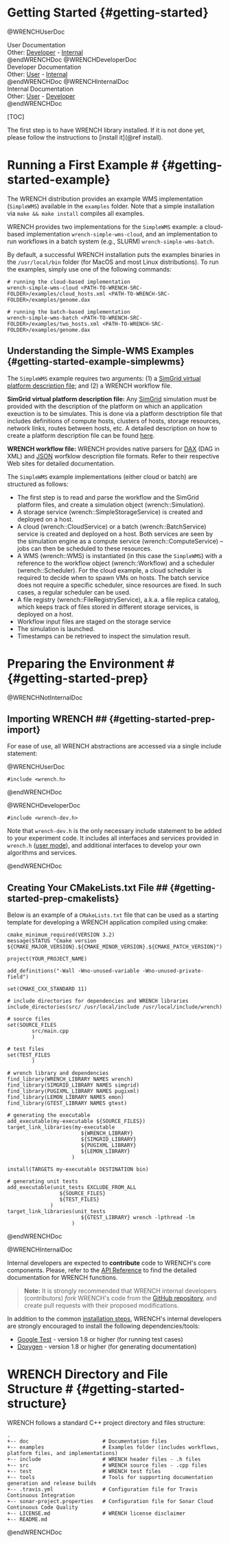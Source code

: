 Getting Started                        {#getting-started}
============

@WRENCHUserDoc <div class="doc-type">User Documentation</div><div class="doc-link">Other: <a href="../developer/getting-started.html">Developer</a> - <a href="../internal/getting-started.html">Internal</a></div> @endWRENCHDoc
@WRENCHDeveloperDoc  <div class="doc-type">Developer Documentation</div><div class="doc-link">Other: <a href="../user/getting-started.html">User</a> - <a href="../internal/getting-started.html">Internal</a></div> @endWRENCHDoc
@WRENCHInternalDoc  <div class="doc-type">Internal Documentation</div><div class="doc-link">Other: <a href="../user/getting-started.html">User</a> -  <a href="../developer/getting-started.html">Developer</a></div> @endWRENCHDoc

[TOC]

The first step is to have WRENCH library installed. If it is not done yet, please 
follow the instructions to [install it](@ref install).

# Running a First Example #         {#getting-started-example}

The WRENCH distribution provides an example WMS implementation (`SimpleWMS`) available 
in the `examples` folder. Note that a simple installation via `make && make install`
compiles all examples.

WRENCH provides two implementations for the `SimpleWMS` example: a cloud-based 
implementation `wrench-simple-wms-cloud`, and an implementation to run workflows 
in a batch system (e.g., SLURM) `wrench-simple-wms-batch`.

By default, a successful WRENCH installation puts the examples binaries in the `/usr/local/bin` 
folder (for MacOS and most Linux distributions). To run the examples, simply use 
one of the following commands:

~~~~~~~~~~~~~{.sh}
# running the cloud-based implementation
wrench-simple-wms-cloud <PATH-TO-WRENCH-SRC-FOLDER>/examples/cloud_hosts.xml <PATH-TO-WRENCH-SRC-FOLDER>/examples/genome.dax

# running the batch-based implementation
wrench-simple-wms-batch <PATH-TO-WRENCH-SRC-FOLDER>/examples/two_hosts.xml <PATH-TO-WRENCH-SRC-FOLDER>/examples/genome.dax
~~~~~~~~~~~~~

## Understanding the Simple-WMS Examples      {#getting-started-example-simplewms}

The `SimpleWMS` example requires two arguments: (1) a [SimGrid virtual platform 
description file](http://simgrid.gforge.inria.fr/simgrid/3.17/doc/platform.html); and
(2) a WRENCH workflow file.

**SimGrid virtual platform description file:** 
Any [SimGrid](http://simgrid.gforge.inria.fr) simulation must be provided with the description 
of the platform on which an application exeuction is to be simulates. This is done via
a platform desctription file that includes 
definitions of compute hosts, clusters of hosts, storage resources, network links, routes between hosts, etc.
A detailed description on how to create a platform description file can be found
[here](http://simgrid.gforge.inria.fr/simgrid/3.17/doc/platform.html).

**WRENCH workflow file:**
WRENCH provides native parsers for [DAX](http://workflowarchive.org) (DAG in XML) 
and [JSON](http://workflowhub.org/traces/) worfklow description file formats. Refer to 
their respective Web sites for detailed documentation.

The `SimpleWMS` example implementations (either cloud or batch) are structured as follows:

- The first step is to read and parse the workflow and the SimGrid platform files, and
  create a simulation object (wrench::Simulation).
- A storage service (wrench::SimpleStorageService) is created and deployed on a host.
- A cloud (wrench::CloudService) or a batch (wrench::BatchService) service is created and 
  deployed on a host. Both services are seen by the simulation engine as a compute service 
  (wrench::ComputeService) – jobs can then be scheduled to these resources. 
- A WMS (wrench::WMS) is instantiated (in this case the `SimpleWMS`) with a reference to 
  the workflow object (wrench::Workflow) and a scheduler (wrench::Scheduler). For the 
  cloud example, a cloud scheduler is required to decide when to spawn VMs on hosts. The
  batch service does not require a specific scheduler, since resources are fixed. In 
  such cases, a regular scheduler can be used.
- A file registry (wrench::FileRegistryService), a.k.a. a file replica catalog, which keeps track of files stored in different storage services, is deployed on a host. 
- Workflow input files are staged on the storage service
- The simulation is launched. 
- Timestamps can be retrieved to inspect the simulation result.


# Preparing the Environment #         {#getting-started-prep}

@WRENCHNotInternalDoc
## Importing WRENCH ##                {#getting-started-prep-import}

For ease of use, all WRENCH abstractions are accessed via a single 
include statement:

@WRENCHUserDoc
~~~~~~~~~~~~~{.cpp}
#include <wrench.h>
~~~~~~~~~~~~~
@endWRENCHDoc

@WRENCHDeveloperDoc 
~~~~~~~~~~~~~{.cpp}
#include <wrench-dev.h>
~~~~~~~~~~~~~

Note that `wrench-dev.h` is the only necessary include statement to be added to your 
experiment code. It includes all interfaces and services provided in `wrench.h` 
([user mode](../user/getting-started.html)), and additional interfaces to develop 
your own algorithms and services.
 
@endWRENCHDoc

## Creating Your CMakeLists.txt File ##                {#getting-started-prep-cmakelists}

Below is an example of a `CMakeLists.txt` file that can be used as a starting 
template for developing a WRENCH application compiled using cmake:

~~~~~~~~~~~~~{.cmake}
cmake_minimum_required(VERSION 3.2)
message(STATUS "Cmake version ${CMAKE_MAJOR_VERSION}.${CMAKE_MINOR_VERSION}.${CMAKE_PATCH_VERSION}")

project(YOUR_PROJECT_NAME)

add_definitions("-Wall -Wno-unused-variable -Wno-unused-private-field")

set(CMAKE_CXX_STANDARD 11)

# include directories for dependencies and WRENCH libraries
include_directories(src/ /usr/local/include /usr/local/include/wrench)

# source files
set(SOURCE_FILES
        src/main.cpp
        )

# test files
set(TEST_FILES
        )

# wrench library and dependencies
find_library(WRENCH_LIBRARY NAMES wrench)
find_library(SIMGRID_LIBRARY NAMES simgrid)
find_library(PUGIXML_LIBRARY NAMES pugixml)
find_library(LEMON_LIBRARY NAMES emon)
find_library(GTEST_LIBRARY NAMES gtest)

# generating the executable
add_executable(my-executable ${SOURCE_FILES})
target_link_libraries(my-executable 
                        ${WRENCH_LIBRARY} 
                        ${SIMGRID_LIBRARY} 
                        ${PUGIXML_LIBRARY} 
                        ${LEMON_LIBRARY}
                     )

install(TARGETS my-executable DESTINATION bin)

# generating unit tests
add_executable(unit_tests EXCLUDE_FROM_ALL 
                 ${SOURCE_FILES} 
                 ${TEST_FILES}
              )
target_link_libraries(unit_tests 
                        ${GTEST_LIBRARY} wrench -lpthread -lm
                     )
~~~~~~~~~~~~~

@endWRENCHDoc

@WRENCHInternalDoc

Internal developers are expected to **contribute** code to WRENCH's core components.
Please, refer to the [API Reference](./annotated.html) to find the detailed 
documentation for WRENCH functions.

> **Note:** It is strongly recommended that WRENCH internal developers (contributors) 
> _fork_ WRENCH's code from the [GitHub repository](http://github.com/wrench-project/wrench),
> and create pull requests with their proposed modifications.

In addition to the common [installation steps](./install.html), WRENCH's internal
developers are strongly encouraged to install the following dependencies/tools:

- [Google Test](https://github.com/google/googletest) - version 1.8 or higher (for running test cases)
- [Doxygen](http://www.doxygen.org) - version 1.8 or higher (for generating documentation)
    

# WRENCH Directory and File Structure #         {#getting-started-structure}

WRENCH follows a standard C++ project directory and files structure:

~~~~~~~~~~~~~{.sh}
.
+-- doc                        # Documentation files
+-- examples                   # Examples folder (includes workflows, platform files, and implementations) 
+-- include                    # WRENCH header files - .h files 
+-- src                        # WRENCH source files - .cpp files
+-- test                       # WRENCH test files
+-- tools                      # Tools for supporting documentation generation and release builds
+-- .travis.yml                # Configuration file for Travis Continuous Integration
+-- sonar-project.properties   # Configuration file for Sonar Cloud Continuous Code Quality
+-- LICENSE.md                 # WRENCH license disclaimer
+-- README.md
~~~~~~~~~~~~~

@endWRENCHDoc
